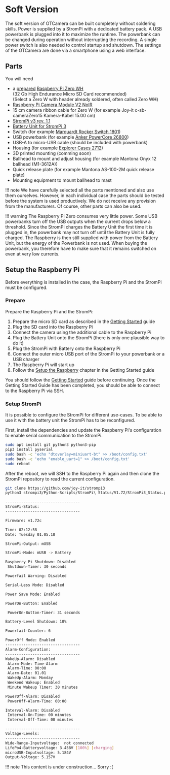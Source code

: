 # Soft Version

The soft version of OTCamera can be built completely without soldering skills.
Power is supplied by a StromPi with a dedicated battery pack.
A USB powerbank is plugged into it to maximize the runtime.
The powerbank can be changed during operation without interrupting the recording.
A single power switch is also needed to control startup and shutdown.
The settings of the OTCamera are done via a smartphone using a web interface.

## Parts

You will need

* a [prepared](gettingstarted.md) [Raspberry Pi Zero WH][zero]  
  (32 Gb High Endurance Micro SD Card recommended)  
  (Select a Zero W with header already soldered, often called Zero W**H**)
* [Raspberry Pi Camera Module V2 NoIR][cam]
* 15 cm camera ribbon cable for Zero W (for example Joy-it c-sb-cameraZero15 Kamera-Kabel 15.00 cm)
* [StromPi v3 rev. 1.1][strompi]
* [Battery Unit for StromPi 3][strompibat]
* Switch (for example [Marquardt Rocker Switch 1801][switch])
* USB powerbank (for example [Anker PowerCore 26800][powerbank])
* USB-A to micro-USB cable (should be included with powerbank)
* Housing (for example [Explorer Cases 2712][case])
* 3D printed mounting (comming soon)
* Ballhead to mount and adjust housing (for example Mantona Onyx 12 ballhead (M1-3612A))
* Quick release plate (for example Mantona AS-100-2M quick release plate)
* Mounting equipment to mount ballhead to mast

!!! note
    We have carefully selected all the parts mentioned and also use them ourselves.
    However, in each individual case the parts should be tested before the system is used productively.
    We do not receive any provision from the manufacturers.
    Of course, other parts can also be used.

!!! warning
    The Raspberry Pi Zero consumes very little power.
    Some USB powerbanks turn off the USB outputs when the current drops below a threshold.
    Since the StromPi charges the Battery Unit the first time it is plugged in, the powerbank may not turn off until the Battery Unit is fully charged.
    The Raspberry is then still supplied with power from the Battery Unit, but the energy of the Powerbank is not used.
    When buying the powerbank, you therefore have to make sure that it remains switched on even at very low currents.

## Setup the Raspberry Pi

Before everything is installed in the case, the Raspberry Pi and the StromPi must be configured.

### Prepare

Prepare the Raspberry Pi and the StromPi:

1. Prepare the micro SD card as described in the [Getting Started](gettingstarted.md) guide
2. Plug the SD card into the Raspberry Pi
3. Connect the camera using the additional cable to the Raspberry Pi
4. Plug the Battery Unit onto the StromPi (there is only one plausible way to do it)
5. Plug the StromPi with Battery onto the Raspberry Pi
6. Connect the outer micro USB port of the StromPi to your powerbank or a USB charger
7. The Raspberry Pi will start up
8. Follow the [Setup the Raspberry](../gettingstarted/#setup-the-raspberry) chapter in the Getting Started guide

<!-- TODO #25 pictures of camera connection and final setup -->

You should follow the [Getting Started](gettingstarted.md) guide before continuing.
Once the Getting Started Guide has been completed, you should be able to connect to the Raspberry Pi via SSH.

### Setup StromPi

It is possible to configure the StromPi for different use-cases.
To be able to use it with the battery unit the StromPi has to be reconfigured.

First, install the dependencies and update the Raspberry Pi's configuration to enable serial communication to the StromPi.

```bash
sudo apt install git python3 python3-pip
pip3 install pyserial
sudo bash -c 'echo "dtoverlay=miniuart-bt" >> /boot/config.txt'
sudo bash -c 'echo "enable_uart=1" >> /boot/config.txt'
sudo reboot
```

After the reboot, we will SSH to the Raspberry Pi again and then clone the StromPi repository to read the current configuration.

```bash
git clone https://github.com/joy-it/strompi3
python3 strompi3/Python-Scripts/StromPi\ Status/V1.72/StromPi3_Status.py
```

```bash
---------------------------------
StromPi-Status:
---------------------------------

Firmware: v1.72c

Time: 02:12:58
Date: Tuesday 01.05.18

StromPi-Output: mUSB

StromPi-Mode: mUSB -> Battery

Raspberry Pi Shutdown: Disabled
 Shutdown-Timer: 30 seconds

Powerfail Warning: Disabled

Serial-Less Mode: Disabled

Power Save Mode: Enabled

PowerOn-Button: Enabled

 PowerOn-Button-Timer: 31 seconds

Battery-Level Shutdown: 10%

Powerfail-Counter: 6

PowerOff Mode: Enabled
---------------------------------
Alarm-Configuration:
---------------------------------
WakeUp-Alarm: Disabled
 Alarm-Mode: Time-Alarm
 Alarm-Time: 00:00
 Alarm-Date: 01.01
 WakeUp-Alarm: Monday
 Weekend Wakeup: Enabled
 Minute Wakeup Timer: 30 minutes

PowerOff-Alarm: Disabled
 PowerOff-Alarm-Time: 00:00

Interval-Alarm: Disabled
 Interval-On-Time: 00 minutes
 Interval-Off-Time: 00 minutes

---------------------------------
Voltage-Levels:
---------------------------------
Wide-Range-Inputvoltage:  not connected
LifePo4-Batteryvoltage: 3.458V [100%] [charging]
microUSB-Inputvoltage: 5.184V
Output-Voltage: 5.157V
```


!!! note
    This content is under construction... Sorry :(

<!-- References -->
[zero]: https://www.raspberrypi.org/products/raspberry-pi-zero-w/
[cam]: https://www.raspberrypi.org/products/pi-noir-camera-v2/
[strompi]: https://joy-it.net/en/products/rb-strompi3
[strompibat]: https://joy-it.net/en/products/RB-StromPI3BAT
[switch]: https://www.marquardt-switches.com/rocker-switches.html?&no_cache=1&L=0&tx_produktkatalog2_pi1%5Bmode%5D=detail&tx_produktkatalog2_pi1%5Bmodifier%5D=0&tx_produktkatalog2_pi1%5Bvalue%5D=1800&tx_produktkatalog2_pi1%5Bpointer%5D=28&cHash=a3c70613fea4e1c6194be3fafdf068ea
[powerbank]: https://de.anker.com/collections/powerbanks/products/a1277
[case]: https://www.explorercases.com/en/products/2712/2712-be-copolymer-polypropylene-waterproof-case/
